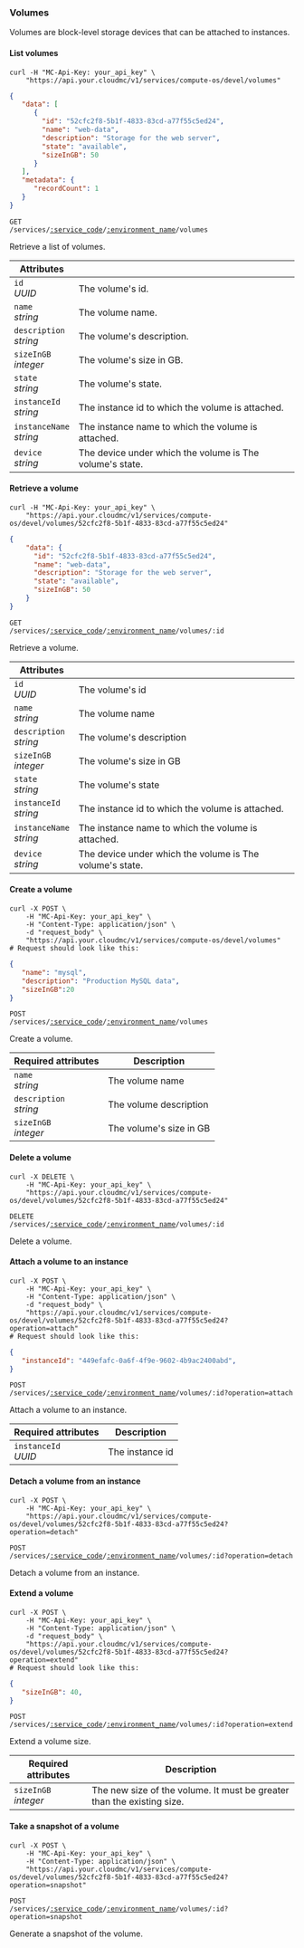 ### Volumes

Volumes are block-level storage devices that can be attached to instances.

#### List volumes

```shell
curl -H "MC-Api-Key: your_api_key" \
    "https://api.your.cloudmc/v1/services/compute-os/devel/volumes"
```
```json
{
   "data": [
      {
        "id": "52cfc2f8-5b1f-4833-83cd-a77f55c5ed24",
        "name": "web-data",
        "description": "Storage for the web server",
        "state": "available",
        "sizeInGB": 50
      }
   ],
   "metadata": {
      "recordCount": 1
   }
}
```

<code>GET /services/<a href="#administration-service-connections">:service_code</a>/<a href="#administration-environments">:environment_name</a>/volumes</code>

Retrieve a list of volumes.

Attributes | &nbsp;
------- | -----------
`id`<br/>*UUID* | The volume's id.
`name`<br/>*string* | The volume name.
`description`<br/>*string* | The volume's description.
`sizeInGB`<br/>*integer* | The volume's size in GB.
`state`<br/>*string* | The volume's state.
`instanceId`<br/>*string* | The instance id to which the volume is attached.
`instanceName`<br/>*string* | The instance name to which the volume is attached.
`device`<br/>*string* | The device under which the volume is The volume's state.


#### Retrieve a volume

```shell
curl -H "MC-Api-Key: your_api_key" \
    "https://api.your.cloudmc/v1/services/compute-os/devel/volumes/52cfc2f8-5b1f-4833-83cd-a77f55c5ed24"
```
```json
{
    "data": {
      "id": "52cfc2f8-5b1f-4833-83cd-a77f55c5ed24",
      "name": "web-data",
      "description": "Storage for the web server",
      "state": "available",
      "sizeInGB": 50
    }
}
```

<code>GET /services/<a href="#administration-service-connections">:service_code</a>/<a href="#administration-environments">:environment_name</a>/volumes/:id</code>

Retrieve a volume.

Attributes | &nbsp;
------- | -----------
`id`<br/>*UUID* | The volume's id
`name`<br/>*string* | The volume name
`description`<br/>*string* | The volume's description
`sizeInGB`<br/>*integer* | The volume's size in GB
`state`<br/>*string* | The volume's state
`instanceId`<br/>*string* | The instance id to which the volume is attached.
`instanceName`<br/>*string* | The instance name to which the volume is attached.
`device`<br/>*string* | The device under which the volume is The volume's state.

#### Create a volume

```shell
curl -X POST \
    -H "MC-Api-Key: your_api_key" \
    -H "Content-Type: application/json" \
    -d "request_body" \
    "https://api.your.cloudmc/v1/services/compute-os/devel/volumes"
# Request should look like this:
```
```json
{
   "name": "mysql",
   "description": "Production MySQL data",
   "sizeInGB":20
}
```

<code>POST /services/<a href="#administration-service-connections">:service_code</a>/<a href="#administration-environments">:environment_name</a>/volumes</code>

Create a volume.

Required attributes                | Description                         
---------------------------------- | -----------------------------------
`name`<br/>*string*                | The volume name                             
`description`<br/>*string*         | The volume description
`sizeInGB`<br/>*integer*           | The volume's size in GB

#### Delete a volume

```shell
curl -X DELETE \
    -H "MC-Api-Key: your_api_key" \
    "https://api.your.cloudmc/v1/services/compute-os/devel/volumes/52cfc2f8-5b1f-4833-83cd-a77f55c5ed24"
```

<code>DELETE /services/<a href="#administration-service-connections">:service_code</a>/<a href="#administration-environments">:environment_name</a>/volumes/:id</code>

Delete a volume.

#### Attach a volume to an instance

```shell
curl -X POST \
    -H "MC-Api-Key: your_api_key" \
    -H "Content-Type: application/json" \
    -d "request_body" \
    "https://api.your.cloudmc/v1/services/compute-os/devel/volumes/52cfc2f8-5b1f-4833-83cd-a77f55c5ed24?operation=attach"
# Request should look like this:
```
```json
{
   "instanceId": "449efafc-0a6f-4f9e-9602-4b9ac2400abd",
}
```

<code>POST /services/<a href="#administration-service-connections">:service_code</a>/<a href="#administration-environments">:environment_name</a>/volumes/:id?operation=attach</code>

Attach a volume to an instance.

Required attributes                | Description                         
---------------------------------- | -----------------------------------
`instanceId`<br/>*UUID*            | The instance id

#### Detach a volume from an instance

```shell
curl -X POST \
    -H "MC-Api-Key: your_api_key" \
    "https://api.your.cloudmc/v1/services/compute-os/devel/volumes/52cfc2f8-5b1f-4833-83cd-a77f55c5ed24?operation=detach"
```

<code>POST /services/<a href="#administration-service-connections">:service_code</a>/<a href="#administration-environments">:environment_name</a>/volumes/:id?operation=detach</code>

Detach a volume from an instance.

#### Extend a volume

```shell
curl -X POST \
    -H "MC-Api-Key: your_api_key" \
    -H "Content-Type: application/json" \
    -d "request_body" \
    "https://api.your.cloudmc/v1/services/compute-os/devel/volumes/52cfc2f8-5b1f-4833-83cd-a77f55c5ed24?operation=extend"
# Request should look like this:
```
```json
{
   "sizeInGB": 40,
}
```

<code>POST /services/<a href="#administration-service-connections">:service_code</a>/<a href="#administration-environments">:environment_name</a>/volumes/:id?operation=extend</code>

Extend a volume size.

Required attributes                | Description                         
---------------------------------- | -----------------------------------
`sizeInGB`<br/>*integer*            | The new size of the volume. It must be greater than the existing size.


#### Take a snapshot of a volume

```shell
curl -X POST \
    -H "MC-Api-Key: your_api_key" \
    -H "Content-Type: application/json" \
    "https://api.your.cloudmc/v1/services/compute-os/devel/volumes/52cfc2f8-5b1f-4833-83cd-a77f55c5ed24?operation=snapshot"
```

<code>POST /services/<a href="#administration-service-connections">:service_code</a>/<a href="#administration-environments">:environment_name</a>/volumes/:id?operation=snapshot</code>

Generate a snapshot of the volume.

